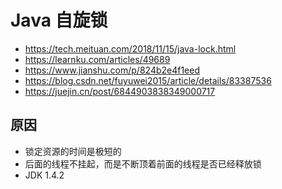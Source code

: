 # Java 自旋锁
- https://tech.meituan.com/2018/11/15/java-lock.html
- https://learnku.com/articles/49689
- https://www.jianshu.com/p/824b2e4f1eed
- https://blog.csdn.net/fuyuwei2015/article/details/83387536
- https://juejin.cn/post/6844903838349000717

## 原因
- 锁定资源的时间是极短的
- 后面的线程不挂起，而是不断顶着前面的线程是否已经释放锁
- JDK 1.4.2

